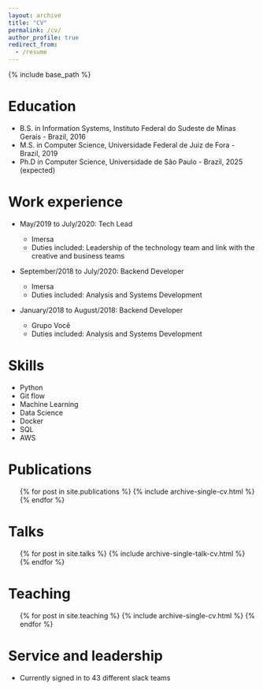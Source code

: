 ```yaml
---
layout: archive
title: "CV"
permalink: /cv/
author_profile: true
redirect_from:
  - /resume
---
```


{% include base_path %}

Education
======
* B.S. in Information Systems, Instituto Federal do Sudeste de Minas Gerais - Brazil, 2016
* M.S. in Computer Science, Universidade Federal de Juiz de Fora - Brazil, 2019
* Ph.D in Computer Science, Universidade de São Paulo - Brazil, 2025 (expected)

Work experience
======

* May/2019 to July/2020: Tech Lead
  * Imersa
  * Duties included: Leadership of the technology team and link with the creative and business teams

* September/2018 to July/2020: Backend Developer
  * Imersa
  * Duties included: Analysis and Systems Development

* January/2018 to August/2018: Backend Developer
  * Grupo Você
  * Duties included: Analysis and Systems Development
  
  
Skills
======
* Python
* Git flow
* Machine Learning
* Data Science
* Docker
* SQL
* AWS

Publications
======
  <ul>{% for post in site.publications %}
    {% include archive-single-cv.html %}
  {% endfor %}</ul>
  
Talks
======
  <ul>{% for post in site.talks %}
    {% include archive-single-talk-cv.html %}
  {% endfor %}</ul>
  
Teaching
======
  <ul>{% for post in site.teaching %}
    {% include archive-single-cv.html %}
  {% endfor %}</ul>
  
Service and leadership
======
* Currently signed in to 43 different slack teams
